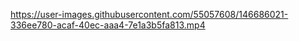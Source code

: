 

https://user-images.githubusercontent.com/55057608/146686021-336ee780-acaf-40ec-aaa4-7e1a3b5fa813.mp4

